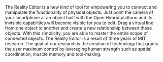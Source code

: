 The Reality Editor is a new kind of tool for empowering you to connect and manipulate the functionality of physical objects. Just point the camera of your smartphone at an object built with the Open Hybrid platform and its invisible capabilities will become visible for you to edit. Drag a virtual line from one object to another and create a new relationship between these objects. With this simplicity, you are able to master the entire scope of connected objects.
The Reality Editor is a result of three years of MIT research. The goal of our research is the creation of technology that grants the user maximum control by leveraging human strength such as spatial coordination, muscle memory and tool-making.
